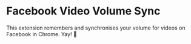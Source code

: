 # Facebook Video Volume Sync
This extension remembers and synchronises your volume for videos on Facebook in Chrome. Yay! :loudspeaker:
